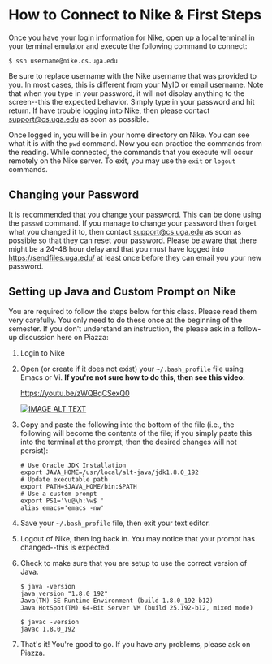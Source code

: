 # How to Connect to Nike & First Steps

Once you have your login information for Nike, open up a local terminal 
in your terminal emulator and execute the following command to connect:

```
$ ssh username@nike.cs.uga.edu
``` 
 
Be sure to replace username with the Nike username that was provided to you. 
In most cases, this is different from your MyID or email username. 
Note that when you type in your password, it will not display anything to the 
screen--this the expected behavior. Simply type in your password and hit return. 
If have trouble logging into Nike, then please contact support@cs.uga.edu 
as soon as possible.
 
Once logged in, you will be in your home directory on Nike. 
You can see what it is with the `pwd` command. Now you can practice the commands 
from the reading. While connected, the commands that you execute will occur remotely 
on the Nike server. To exit, you may use the `exit` or `logout` commands. 
 
## Changing your Password
 
It is recommended that you change your password. 
This can be done using the `passwd` command. 
If you manage to change your password then forget what you changed it to, 
then contact support@cs.uga.edu as soon as possible so that they can reset your password. 
Please be aware that there might be a 24-48 hour delay and that you must have 
logged into https://sendfiles.uga.edu/ at least once before they can email you your new password. 
 
## Setting up Java and Custom Prompt on Nike
 
You are required to follow the steps below for this class. 
Please read them very carefully. You only need to do these once at the beginning of the semester. 
If you don't understand an instruction, the please ask in a follow-up discussion here on Piazza:
 
1. Login to Nike

1. Open (or create if it does not exist) your `~/.bash_profile` file using Emacs or Vi.
   **If you're not sure how to do this, then see this video:**
   
   https://youtu.be/zWQBqCSexQ0

   <a href="https://www.youtube.com/watch?v=zWQBqCSexQ0">
   <img src="https://img.youtube.com/vi/zWQBqCSexQ0/0.jpg?20190817" alt="IMAGE ALT TEXT">
   </a>
   

1. Copy and paste the following into the bottom of the file (i.e., the following will become
   the contents of the file; if you simply paste this into the terminal at the prompt,
   then the desired changes will not persist):

   ```
   # Use Oracle JDK Installation
   export JAVA_HOME=/usr/local/alt-java/jdk1.8.0_192
   # Update executable path
   export PATH=$JAVA_HOME/bin:$PATH
   # Use a custom prompt
   export PS1='\u@\h:\w$ '
   alias emacs='emacs -nw'
   ```

1. Save your `~/.bash_profile` file, then exit your text editor.

1. Logout of Nike, then log back in. You may notice that your prompt has changed--this is expected.

1. Check to make sure that you are setup to use the correct version of Java.

   ```
   $ java -version
   java version "1.8.0_192"
   Java(TM) SE Runtime Environment (build 1.8.0_192-b12)
   Java HotSpot(TM) 64-Bit Server VM (build 25.192-b12, mixed mode) 
   ```
   
   ```
   $ javac -version
   javac 1.8.0_192
   ```

1. That's it! You're good to go. If you have any problems, please ask on Piazza.
